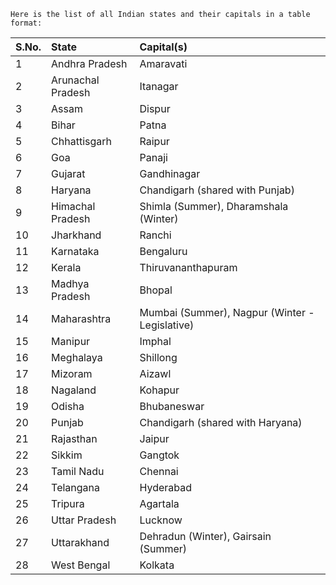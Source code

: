     Here is the list of all Indian states and their capitals in a table format:

| S.No. | State             | Capital(s)                                   |
| :---- | :---------------- | :------------------------------------------- |
| 1     | Andhra Pradesh    | Amaravati                                    |
| 2     | Arunachal Pradesh | Itanagar                                     |
| 3     | Assam             | Dispur                                       |
| 4     | Bihar             | Patna                                        |
| 5     | Chhattisgarh      | Raipur                                       |
| 6     | Goa               | Panaji                                       |
| 7     | Gujarat           | Gandhinagar                                  |
| 8     | Haryana           | Chandigarh (shared with Punjab)              |
| 9     | Himachal Pradesh  | Shimla (Summer), Dharamshala (Winter)        |
| 10    | Jharkhand         | Ranchi                                       |
| 11    | Karnataka         | Bengaluru                                    |
| 12    | Kerala            | Thiruvananthapuram                           |
| 13    | Madhya Pradesh    | Bhopal                                       |
| 14    | Maharashtra       | Mumbai (Summer), Nagpur (Winter - Legislative) |
| 15    | Manipur           | Imphal                                       |
| 16    | Meghalaya         | Shillong                                     |
| 17    | Mizoram           | Aizawl                                       |
| 18    | Nagaland          | Kohapur                                      |
| 19    | Odisha            | Bhubaneswar                                  |
| 20    | Punjab            | Chandigarh (shared with Haryana)             |
| 21    | Rajasthan         | Jaipur                                       |
| 22    | Sikkim            | Gangtok                                      |
| 23    | Tamil Nadu        | Chennai                                      |
| 24    | Telangana         | Hyderabad                                    |
| 25    | Tripura           | Agartala                                     |
| 26    | Uttar Pradesh     | Lucknow                                      |
| 27    | Uttarakhand       | Dehradun (Winter), Gairsain (Summer)         |
| 28    | West Bengal       | Kolkata                                      |


